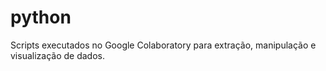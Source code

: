 # python
Scripts executados no Google Colaboratory para extração, manipulação e visualização de dados.
